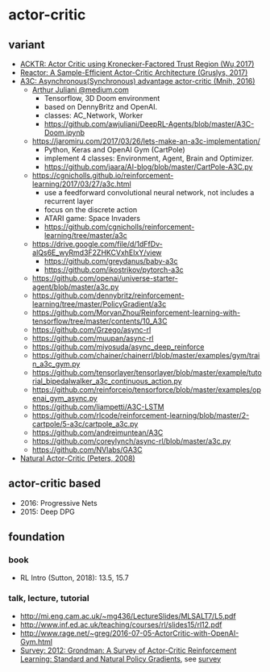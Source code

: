 # actor-critic

## variant
* [ACKTR: Actor Critic using Kronecker-Factored Trust Region (Wu,2017)](https://arxiv.org/abs/1708.05144)
* [Reactor: A Sample-Efficient Actor-Critic Architecture (Gruslys, 2017)](https://arxiv.org/abs/1704.04651)
* [A3C: Asynchronous(Synchronous) advantage actor-critic (Mnih, 2016)](https://arxiv.org/pdf/1602.01783.pdf)
  * [Arthur Juliani @medium.com](https://medium.com/emergent-future/simple-reinforcement-learning-with-tensorflow-part-8-asynchronous-actor-critic-agents-a3c-c88f72a5e9f2)
    * Tensorflow,  3D Doom environment
    * based on DennyBritz and OpenAI.
    * classes: AC_Network, Worker
    * https://github.com/awjuliani/DeepRL-Agents/blob/master/A3C-Doom.ipynb
  * https://jaromiru.com/2017/03/26/lets-make-an-a3c-implementation/
    * Python, Keras and OpenAI Gym (CartPole)
    * implement 4 classes: Environment, Agent, Brain and Optimizer.
    * https://github.com/jaara/AI-blog/blob/master/CartPole-A3C.py
  * https://cgnicholls.github.io/reinforcement-learning/2017/03/27/a3c.html
    * use a feedforward convolutional neural network, not includes a recurrent layer
    * focus on the discrete action
    * ATARI game: Space Invaders
    * https://github.com/cgnicholls/reinforcement-learning/tree/master/a3c
  * https://drive.google.com/file/d/1dFfDv-alQs6E_wyRmd3F2ZHKCVxhEIxY/view
    * https://github.com/greydanus/baby-a3c
    * https://github.com/ikostrikov/pytorch-a3c
  * https://github.com/openai/universe-starter-agent/blob/master/a3c.py
  * https://github.com/dennybritz/reinforcement-learning/tree/master/PolicyGradient/a3c
  * https://github.com/MorvanZhou/Reinforcement-learning-with-tensorflow/tree/master/contents/10_A3C
  * https://github.com/Grzego/async-rl
  * https://github.com/muupan/async-rl
  * https://github.com/miyosuda/async_deep_reinforce
  * https://github.com/chainer/chainerrl/blob/master/examples/gym/train_a3c_gym.py
  * https://github.com/tensorlayer/tensorlayer/blob/master/example/tutorial_bipedalwalker_a3c_continuous_action.py
  * https://github.com/reinforceio/tensorforce/blob/master/examples/openai_gym_async.py 
  * https://github.com/liampetti/A3C-LSTM
  * https://github.com/rlcode/reinforcement-learning/blob/master/2-cartpole/5-a3c/cartpole_a3c.py
  * https://github.com/andreimuntean/A3C
  * https://github.com/coreylynch/async-rl/blob/master/a3c.py
  * https://github.com/NVlabs/GA3C
* [Natural Actor-Critic (Peters, 2008)](https://www.sciencedirect.com/science/article/pii/S0925231208000532)

## actor-critic based
* 2016: Progressive Nets
* 2015: Deep DPG

## foundation
### book
* RL Intro (Sutton, 2018): 13.5, 15.7

### talk, lecture, tutorial
* http://mi.eng.cam.ac.uk/~mg436/LectureSlides/MLSALT7/L5.pdf
* http://www.inf.ed.ac.uk/teaching/courses/rl/slides15/rl12.pdf
* http://www.rage.net/~greg/2016-07-05-ActorCritic-with-OpenAI-Gym.html
* [Survey: 2012: Grondman: A Survey of Actor-Critic Reinforcement Learning: Standard and Natural Policy Gradients](http://ieeexplore.ieee.org/abstract/document/6392457/), see [survey](https://github.com/tttor/rl-foundation/tree/master/survey)
